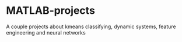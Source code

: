 # MATLAB-projects
A couple projects about kmeans classifying, dynamic systems, feature engineering and neural networks
